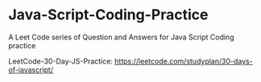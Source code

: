 # Java-Script-Coding-Practice
A Leet Code series of Question and Answers for Java Script Coding practice

LeetCode-30-Day-JS-Practice: https://leetcode.com/studyplan/30-days-of-javascript/
